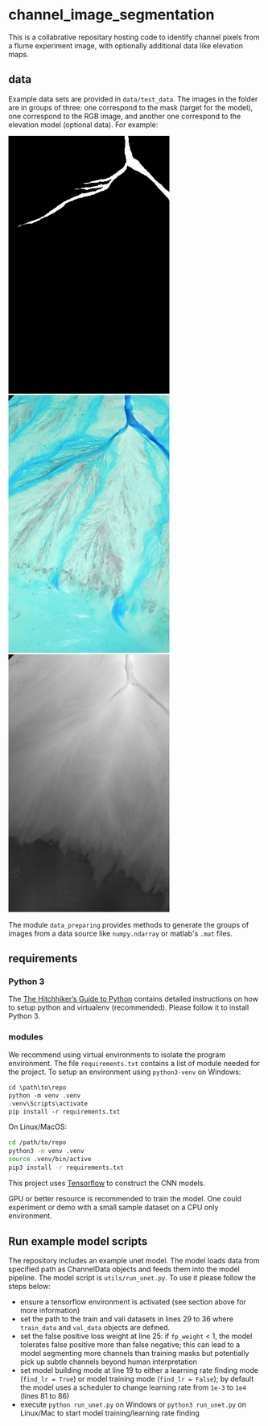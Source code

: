 # channel_image_segmentation

This is a collabrative repositary hosting code to identify channel pixels from a flume experiment image, with optionally additional data like elevation maps. 

## data

Example data sets are provided in `data/test_data`. The images in the folder are in groups of three: one correspond to the mask (target for the model), one correspond to the RGB image, and another one correspond to the elevation model (optional data). For example:

![mask](data/test_data/part_0_batch_0_num_0_mask.png)
![image](data/test_data/part_0_batch_0_num_0_image.png)
![elevation](data/test_data/part_0_batch_0_num_0_elevation.png)

The module ``data_preparing`` provides methods to generate the groups of images from a data source like ``numpy.ndarray`` or matlab's ``.mat`` files.

## requirements

### Python 3

The [The Hitchhiker’s Guide to Python](https://docs.python-guide.org/) contains 
detailed instructions on how to setup python and virtualenv (recommended). Please follow it to install Python 3.

### modules

We recommend using virtual environments to isolate the program environment. The file `requirements.txt` contains a list of module needed for the project. To setup an environment using ``python3-venv`` on Windows:

```terminal
cd \path\to\repo
python -m venv .venv
.venv\Scripts\activate
pip install -r requirements.txt
```

On Linux/MacOS:

```bash
cd /path/to/repo
python3 -m venv .venv
source .venv/bin/active
pip3 install -r requirements.txt
```

This project uses [Tensorflow](https://www.tensorflow.org/) to construct the CNN models. 

GPU or better resource is recommended to train the model. One could experiment or demo with a small sample dataset on a CPU only environment.

## Run example model scripts

The repository includes an example unet model. The model loads data from specified path as ChannelData objects and feeds them into the model pipeline. The model script is `utils/run_unet.py`. To use it please follow the steps below:

- ensure a tensorflow environment is activated (see section above for more information)
- set the path to the train and vali datasets in lines 29 to 36 where `train_data` and `val_data` objects are defined.
- set the false positive loss weight at line 25: if `fp_weight` < 1, the model tolerates false positive more than false negative; this can lead to a model segmenting more channels than training masks but potentially pick up subtle channels beyond human interpretation
- set model building mode at line 19 to either a learning rate finding mode (`find_lr = True`) or model training mode (`find_lr = False`); by default the model uses a scheduler to change learning rate from `1e-3` to `1e4` (lines 81 to 86)
- execute `python run_unet.py` on Windows or `python3 run_unet.py` on Linux/Mac to start model training/learning rate finding